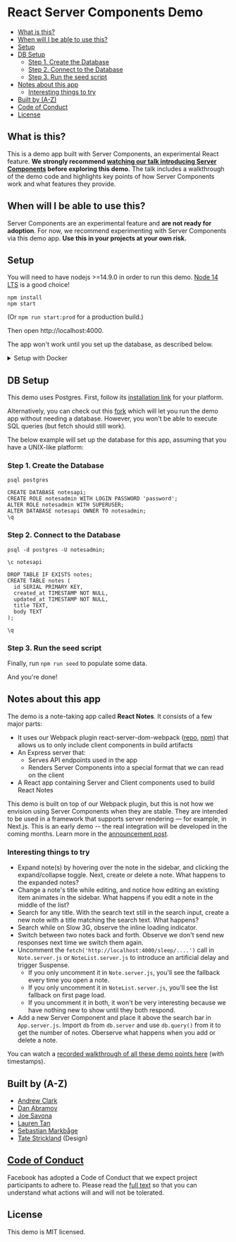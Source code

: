 # React Server Components Demo

* [What is this?](#what-is-this)
* [When will I be able to use this?](#when-will-i-be-able-to-use-this)
* [Setup](#setup)
* [DB Setup](#db-setup)
  + [Step 1. Create the Database](#step-1-create-the-database)
  + [Step 2. Connect to the Database](#step-2-connect-to-the-database)
  + [Step 3. Run the seed script](#step-3-run-the-seed-script)
* [Notes about this app](#notes-about-this-app)
  + [Interesting things to try](#interesting-things-to-try)
* [Built by (A-Z)](#built-by-a-z)
* [Code of Conduct](#code-of-conduct)
* [License](#license)

## What is this?

This is a demo app built with Server Components, an experimental React feature. **We strongly recommend [watching our talk introducing Server Components](https://reactjs.org/server-components) before exploring this demo.** The talk includes a walkthrough of the demo code and highlights key points of how Server Components work and what features they provide.

## When will I be able to use this?

Server Components are an experimental feature and **are not ready for adoption**. For now, we recommend experimenting with Server Components via this demo app. **Use this in your projects at your own risk.**

## Setup

You will need to have nodejs >=14.9.0 in order to run this demo. [Node 14 LTS](https://nodejs.org/en/about/releases/) is a good choice!

  ```
  npm install
  npm start
  ```

(Or `npm run start:prod` for a production build.)

Then open http://localhost:4000.

The app won't work until you set up the database, as described below.

<details>
  <summary>Setup with Docker</summary>
  <p>You can also start dev build of the app by using docker-compose.</p>
  <p>Make sure you have docker and docker-compose installed then run:</p>
  <pre><code>docker-compose up</code></pre>
  <h4>Running seed script</h4>
  <p>1. Run containers in the detached mode</p>
  <pre><code>docker-compose up -d</code></pre>
  <p>2. Run seed script</p>
  <pre><code>docker-compose exec notes-app npm run seed</code></pre>
</details>

## DB Setup

This demo uses Postgres. First, follow its [installation link](https://wiki.postgresql.org/wiki/Detailed_installation_guides) for your platform.

Alternatively, you can check out this [fork](https://github.com/pomber/server-components-demo/) which will let you run the demo app without needing a database. However, you won't be able to execute SQL queries (but fetch should still work).

The below example will set up the database for this app, assuming that you have a UNIX-like platform:

### Step 1. Create the Database

```
psql postgres

CREATE DATABASE notesapi;
CREATE ROLE notesadmin WITH LOGIN PASSWORD 'password';
ALTER ROLE notesadmin WITH SUPERUSER;
ALTER DATABASE notesapi OWNER TO notesadmin;
\q
```

### Step 2. Connect to the Database

```
psql -d postgres -U notesadmin;

\c notesapi

DROP TABLE IF EXISTS notes;
CREATE TABLE notes (
  id SERIAL PRIMARY KEY,
  created_at TIMESTAMP NOT NULL,
  updated_at TIMESTAMP NOT NULL,
  title TEXT,
  body TEXT
);

\q
```

### Step 3. Run the seed script

Finally, run `npm run seed` to populate some data.

And you're done!

## Notes about this app

The demo is a note-taking app called **React Notes**. It consists of a few major parts:

- It uses our Webpack plugin react-server-dom-webpack ([repo](https://github.com/facebook/react/tree/99554dc36fa9f5ef29b75dd59836dcc720d831b9/packages/react-server-dom-webpack), [npm](https://www.npmjs.com/package/react-server-dom-webpack)) that allows us to only include client components in build artifacts
- An Express server that:
  - Serves API endpoints used in the app
  - Renders Server Components into a special format that we can read on the client
- A React app containing Server and Client components used to build React Notes

This demo is built on top of our Webpack plugin, but this is not how we envision using Server Components when they are stable. They are intended to be used in a framework that supports server rendering — for example, in Next.js. This is an early demo -- the real integration will be developed in the coming months. Learn more in the [announcement post](https://reactjs.org/server-components).

### Interesting things to try

- Expand note(s) by hovering over the note in the sidebar, and clicking the expand/collapse toggle. Next, create or delete a note. What happens to the expanded notes?
- Change a note's title while editing, and notice how editing an existing item animates in the sidebar. What happens if you edit a note in the middle of the list?
- Search for any title. With the search text still in the search input, create a new note with a title matching the search text. What happens?
- Search while on Slow 3G, observe the inline loading indicator.
- Switch between two notes back and forth. Observe we don't send new responses next time we switch them again.
- Uncomment the `fetch('http://localhost:4000/sleep/....')` call in `Note.server.js` or `NoteList.server.js` to introduce an artificial delay and trigger Suspense.
  - If you only uncomment it in `Note.server.js`, you'll see the fallback every time you open a note.
  - If you only uncomment it in `NoteList.server.js`, you'll see the list fallback on first page load.
  - If you uncomment it in both, it won't be very interesting because we have nothing new to show until they both respond.
- Add a new Server Component and place it above the search bar in `App.server.js`. Import `db` from `db.server` and use `db.query()` from it to get the number of notes. Oberserve what happens when you add or delete a note.

You can watch a [recorded walkthrough of all these demo points here](https://youtu.be/La4agIEgoNg?t=600) (with timestamps).

## Built by (A-Z)

- [Andrew Clark](https://twitter.com/acdlite)
- [Dan Abramov](https://twitter.com/dan_abramov)
- [Joe Savona](https://twitter.com/en_JS)
- [Lauren Tan](https://twitter.com/sugarpirate_)
- [Sebastian Markbåge](https://twitter.com/sebmarkbage)
- [Tate Strickland](http://www.tatestrickland.com/) (Design)

## [Code of Conduct](https://engineering.fb.com/codeofconduct/)
Facebook has adopted a Code of Conduct that we expect project participants to adhere to. Please read the [full text](https://engineering.fb.com/codeofconduct/) so that you can understand what actions will and will not be tolerated.

## License
This demo is MIT licensed.
